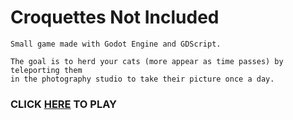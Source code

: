 # Croquettes Not Included
```
Small game made with Godot Engine and GDScript.

The goal is to herd your cats (more appear as time passes) by teleporting them
in the photography studio to take their picture once a day.
```
### CLICK <a href="https://mattdirty.itch.io/croquettes-not-included" target="_blank">HERE</a> TO PLAY
